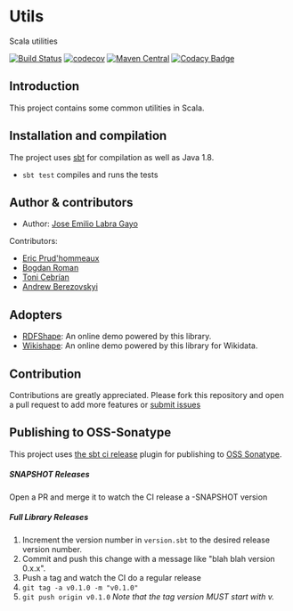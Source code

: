 # Utils

Scala utilities

[![Build Status](https://github.com/weso/utils/actions/workflows/ci.yml/badge.svg)](https://github.com/weso/utils/actions/workflows/ci.yml)
[![codecov](https://codecov.io/gh/weso/utils/branch/master/graph/badge.svg)](https://codecov.io/gh/weso/utils)
[![Maven Central](https://maven-badges.herokuapp.com/maven-central/es.weso/utils_2.13/badge.svg)](https://maven-badges.herokuapp.com/maven-central/es.weso/utils_2.13)
[![Codacy Badge](https://api.codacy.com/project/badge/Grade/92aef2157e844f48bca96e44b38bb0a7)](https://www.codacy.com/gh/weso/utils?utm_source=github.com&amp;utm_medium=referral&amp;utm_content=weso/utils&amp;utm_campaign=Badge_Grade)

## Introduction

This project contains some common utilities in Scala.

## Installation and compilation

The project uses [sbt](http://www.scala-sbt.org/) for compilation as well as Java 1.8.

* `sbt test` compiles and runs the tests

## Author & contributors

* Author: [Jose Emilio Labra Gayo](http://labra.weso.es)

Contributors:

* [Eric Prud'hommeaux](https://www.w3.org/People/Eric/)
* [Bogdan Roman](https://github.com/bogdanromanx)
* [Toni Cebrían](http://www.tonicebrian.com/)
* [Andrew Berezovskyi](https://github.com/berezovskyi)

## Adopters

* [RDFShape](http://rdfshape.weso.es): An online demo powered by this library.
* [Wikishape](http://wikishape.weso.es): An online demo powered by this library for Wikidata.

## Contribution

Contributions are greatly appreciated.
Please fork this repository and open a
pull request to add more features or [submit issues](https://github.com/weso/utils/issues)

## Publishing to OSS-Sonatype

This project uses [the sbt ci release](https://github.com/olafurpg/sbt-ci-release) plugin for publishing to [OSS Sonatype](https://oss.sonatype.org/).

##### SNAPSHOT Releases
Open a PR and merge it to watch the CI release a -SNAPSHOT version

##### Full Library Releases
1. Increment the version number in `version.sbt` to the desired release version number.
2. Commit and push this change with a message like "blah blah version 0.x.x".
3. Push a tag and watch the CI do a regular release
4. `git tag -a v0.1.0 -m "v0.1.0"`
5. `git push origin v0.1.0`
_Note that the tag version MUST start with v._
